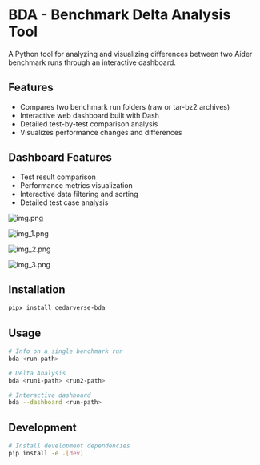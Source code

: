 # BDA - Benchmark Delta Analysis Tool

A Python tool for analyzing and visualizing differences between two Aider benchmark runs through an interactive dashboard.

## Features

- Compares two benchmark run folders (raw or tar-bz2 archives)
- Interactive web dashboard built with Dash
- Detailed test-by-test comparison analysis
- Visualizes performance changes and differences

## Dashboard Features
- Test result comparison
- Performance metrics visualization
- Interactive data filtering and sorting
- Detailed test case analysis

![img.png](img.png)

![img_1.png](img_1.png)

![img_2.png](img_2.png)

![img_3.png](img_3.png)

## Installation

```bash
pipx install cedarverse-bda
```

## Usage

```bash
# Info on a single benchmark run
bda <run-path>

# Delta Analysis
bda <run1-path> <run2-path>

# Interactive dashboard
bda --dashboard <run-path>

```

## Development


```bash
# Install development dependencies
pip install -e .[dev]
```
